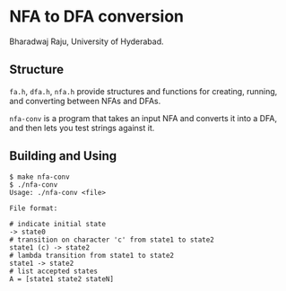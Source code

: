 # NFA to DFA conversion

Bharadwaj Raju, University of Hyderabad.

## Structure

`fa.h`, `dfa.h`, `nfa.h` provide structures and functions for creating, running, and converting between NFAs and DFAs.

`nfa-conv` is a program that takes an input NFA and converts it into a DFA, and then lets you test strings against it.

## Building and Using

```shell
$ make nfa-conv
$ ./nfa-conv
Usage: ./nfa-conv <file>

File format:

# indicate initial state
-> state0
# transition on character 'c' from state1 to state2
state1 (c) -> state2
# lambda transition from state1 to state2
state1 -> state2
# list accepted states
A = [state1 state2 stateN]
```